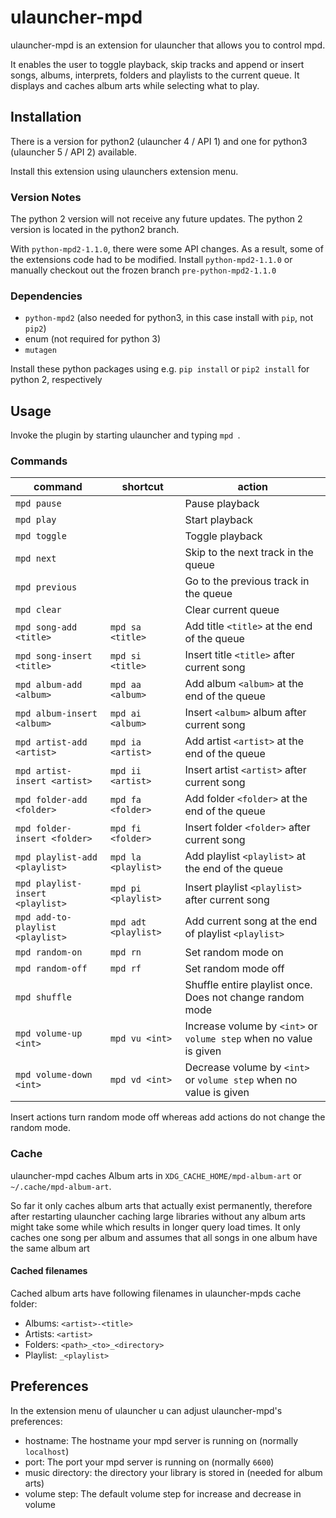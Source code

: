 # ulauncher-mpd
ulauncher-mpd is an extension for ulauncher that allows you to control mpd.

It enables the user to toggle playback, skip tracks and append or insert
songs, albums, interprets, folders and playlists to the current queue.
It displays and caches album arts while selecting what to play. 

## Installation

There is a version for python2 (ulauncher 4 / API 1) and one for python3 (ulauncher 5 / API 2) available.

Install this extension using ulaunchers extension menu.

### Version Notes
The python 2 version will not receive any future updates. 
The python 2 version is located in the python2 branch.

With `python-mpd2-1.1.0`, there were some API changes.
As a result, some of the extensions code had to be modified.
Install `python-mpd2-1.1.0` or manually checkout out the frozen branch 
`pre-python-mpd2-1.1.0`

### Dependencies

* `python-mpd2` (also needed for python3, in this case install with `pip`, not `pip2`)
* enum (not required for python 3)
* `mutagen`

Install these python packages using e.g. `pip install` or `pip2 install` for python 2, respectively

## Usage

Invoke the plugin by starting ulauncher and typing `mpd `.

### Commands

| command | shortcut | action |
|---------|----------|--------|
| `mpd pause` | | Pause playback |
| `mpd play` | | Start playback |
| `mpd toggle` | | Toggle playback |
| `mpd next` | | Skip to the next track in the queue |
| `mpd previous` | | Go to the previous track in the queue |
| `mpd clear` | | Clear current queue|
| `mpd song-add <title>` | `mpd sa <title>` | Add title `<title>` at the end of the queue|
| `mpd song-insert <title>` | `mpd si <title>` | Insert title `<title>` after current song|
| `mpd album-add <album>` | `mpd aa <album>`| Add album `<album>` at the end of the queue|
| `mpd album-insert <album>` | `mpd ai <album>` | Insert `<album>` album after current song|
| `mpd artist-add <artist>` | `mpd ia <artist>` | Add artist `<artist>` at the end of the queue|
| `mpd artist-insert <artist>` | `mpd ii <artist>` | Insert artist `<artist>` after current song|
| `mpd folder-add <folder>` | `mpd fa <folder>` | Add folder `<folder>` at the end of the queue|
| `mpd folder-insert <folder>` | `mpd fi <folder>` | Insert folder `<folder>` after current song|
| `mpd playlist-add <playlist>` | `mpd la <playlist>` | Add playlist `<playlist>` at the end of the queue|
| `mpd playlist-insert <playlist>` | `mpd pi <playlist>` | Insert playlist `<playlist>` after current song|
| `mpd add-to-playlist <playlist>` | `mpd adt <playlist>` | Add current song at the end of  playlist `<playlist>` |
| `mpd random-on` | `mpd rn` | Set random mode on |
| `mpd random-off` | `mpd rf` | Set random mode off |
| `mpd shuffle` | | Shuffle entire playlist once. Does not change random mode |
| `mpd volume-up <int>` | `mpd vu <int>`| Increase volume by `<int>` or `volume step` when no value is given|
| `mpd volume-down <int>` | `mpd vd <int>`| Decrease volume by `<int>` or `volume step` when no value is given|

Insert actions turn random mode off
 whereas add actions do not change the random mode.

### Cache

ulauncher-mpd caches Album arts in `XDG_CACHE_HOME/mpd-album-art` or `~/.cache/mpd-album-art`.

So far it only caches album arts that actually exist permanently, therefore after restarting ulauncher caching
large libraries without any album arts might take some while which results in longer query load times.
It only caches one song per album and assumes that all songs in one album have the same album art

#### Cached filenames

Cached album arts have following filenames in ulauncher-mpds cache folder:

* Albums: `<artist>-<title>`
* Artists: `<artist>`
* Folders: `<path>_<to>_<directory>`
* Playlist: `_<playlist>`

## Preferences

In the extension menu of ulauncher u can adjust ulauncher-mpd's preferences:

* hostname: The hostname your mpd server is running on (normally `localhost`)
* port: The port your mpd server is running on (normally `6600`)
* music directory: the directory your library is stored in (needed for album arts)
* volume step: The default volume step for increase and decrease in volume





